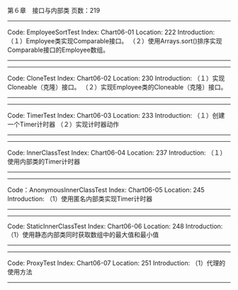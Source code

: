 第６章　接口与内部类
页数：219

*******************************************************
Code: EmployeeSortTest
Index: Chart06-01
Location: 222
Introduction:　
	（１）Employee类实现Comparable接口。
	（２）使用Arrays.sort()排序实现Comparable接口的Employee数组。
*******************************************************

*******************************************************
Code: CloneTest
Index: Chart06-02
Location: 230
Introduction:
	（１）实现Cloneable（克隆）接口。
	（２）实现Employee类的Cloneable（克隆）接口。
*******************************************************

*******************************************************
Code: TimerTest
Index: Chart06-03
Location: 233
Introduction:
	（１）创建一个Timer计时器
	（２）实现计时器动作
*******************************************************

*******************************************************
Code: InnerClassTest
Index: Chart06-04
Location: 237
Introduction:
	（１）使用内部类的Timer计时器
*******************************************************

*******************************************************
Code：AnonymousInnerClassTest
Index: Chart06-05
Location: 245
Introduction:
	（1）使用匿名内部类实现Timer计时器
*******************************************************

*******************************************************
Code: StaticInnerClassTest
Index: Chart06-06
Location: 248
Introduction:
	（1）使用静态内部类同时获取数组中的最大值和最小值
******************************************************

******************************************************
Code: ProxyTest
Index: Chart06-07
Location: 251
Introduction:
	（1）代理的使用方法
******************************************************